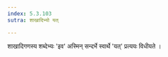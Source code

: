 ```yaml
---
index: 5.3.103
sutra: शाखादिभ्यो यत्

---
```

शाखादिगणस्य शब्देभ्यः 'इव' अस्मिन् सन्दर्भे स्वार्थे 'यत्' प्रत्ययः विधीयते । 